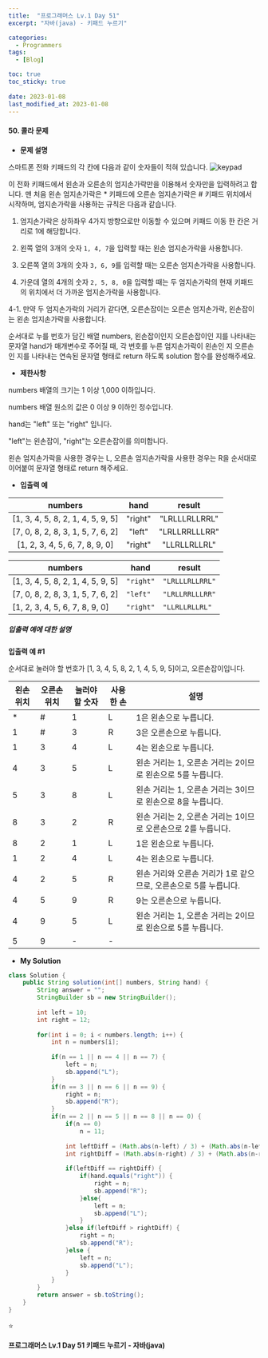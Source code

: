 ```yaml
---
title:  "프로그래머스 Lv.1 Day 51"
excerpt: "자바(java) - 키패드 누르기"

categories:
  - Programmers
tags:
  - [Blog]

toc: true
toc_sticky: true
 
date: 2023-01-08
last_modified_at: 2023-01-08
---
```


#### 50. 콜라 문제


- **문제 설명** 

스마트폰 전화 키패드의 각 칸에 다음과 같이 숫자들이 적혀 있습니다.
![keypad](https://grepp-programmers.s3.ap-northeast-2.amazonaws.com/files/production/4b69a271-5f4a-4bf4-9ebf-6ebed5a02d8d/kakao_phone1.png)

이 전화 키패드에서 왼손과 오른손의 엄지손가락만을 이용해서 숫자만을 입력하려고 합니다.
맨 처음 왼손 엄지손가락은 * 키패드에 오른손 엄지손가락은 # 키패드 위치에서 시작하며, 엄지손가락을 사용하는 규칙은 다음과 같습니다.

1. 엄지손가락은 상하좌우 4가지 방향으로만 이동할 수 있으며 키패드 이동 한 칸은 거리로 1에 해당합니다.

2. 왼쪽 열의 3개의 숫자 `1, 4, 7`을 입력할 때는 왼손 엄지손가락을 사용합니다.

3. 오른쪽 열의 3개의 숫자 `3, 6, 9`를 입력할 때는 오른손 엄지손가락을 사용합니다.

4. 가운데 열의 4개의 숫자 `2, 5, 8, 0`을 입력할 때는 두 엄지손가락의 현재 키패드의 위치에서 더 가까운 엄지손가락을 사용합니다.

4-1. 만약 두 엄지손가락의 거리가 같다면, 오른손잡이는 오른손 엄지손가락, 왼손잡이는 왼손 엄지손가락을 사용합니다.

순서대로 누를 번호가 담긴 배열 numbers, 왼손잡이인지 오른손잡이인 지를 나타내는 문자열 hand가 매개변수로 주어질 때, 각 번호를 누른 엄지손가락이 왼손인 지 오른손인 지를 나타내는 연속된 문자열 형태로 return 하도록 solution 함수를 완성해주세요.

- **제한사항**

numbers 배열의 크기는 1 이상 1,000 이하입니다.

numbers 배열 원소의 값은 0 이상 9 이하인 정수입니다.

hand는 "left" 또는 "right" 입니다.

"left"는 왼손잡이, "right"는 오른손잡이를 의미합니다.

왼손 엄지손가락을 사용한 경우는 L, 오른손 엄지손가락을 사용한 경우는 R을 순서대로 이어붙여 문자열 형태로 return 해주세요.

- **입출력 예**

|**numbers**|**hand**|**result**|
|:---:|:---:|:---:|
|[1, 3, 4, 5, 8, 2, 1, 4, 5, 9, 5]|"right"|"LRLLLRLLRRL"|
|[7, 0, 8, 2, 8, 3, 1, 5, 7, 6, 2]|"left"|"LRLLRRLLLRR"|
|[1, 2, 3, 4, 5, 6, 7, 8, 9, 0]|"right"|"LLRLLRLLRL"|



<table class="table">
        <thead><tr>
<th>numbers</th>
<th>hand</th>
<th>result</th>
</tr>
</thead>
        <tbody><tr>
<td>[1, 3, 4, 5, 8, 2, 1, 4, 5, 9, 5]</td>
<td><code>&quot;right&quot;</code></td>
<td><code>&quot;LRLLLRLLRRL&quot;</code></td>
</tr>
<tr>
<td>[7, 0, 8, 2, 8, 3, 1, 5, 7, 6, 2]</td>
<td><code>&quot;left&quot;</code></td>
<td><code>&quot;LRLLRRLLLRR&quot;</code></td>
</tr>
<tr>
<td>[1, 2, 3, 4, 5, 6, 7, 8, 9, 0]</td>
<td><code>&quot;right&quot;</code></td>
<td><code>&quot;LLRLLRLLRL&quot;</code></td>
</tr>
</tbody>
      </table>
<h5><strong>입출력 예에 대한 설명</strong></h5>

<p><strong>입출력 예 #1</strong></p>

<p>순서대로 눌러야 할 번호가 [1, 3, 4, 5, 8, 2, 1, 4, 5, 9, 5]이고, 오른손잡이입니다.</p>
<table class="table">
        <thead><tr>
<th>왼손 위치</th>
<th>오른손 위치</th>
<th>눌러야 할 숫자</th>
<th>사용한 손</th>
<th>설명</th>
</tr>
</thead>
        <tbody><tr>
<td>*</td>
<td>#</td>
<td>1</td>
<td>L</td>
<td>1은 왼손으로 누릅니다.</td>
</tr>
<tr>
<td>1</td>
<td>#</td>
<td>3</td>
<td>R</td>
<td>3은 오른손으로 누릅니다.</td>
</tr>
<tr>
<td>1</td>
<td>3</td>
<td>4</td>
<td>L</td>
<td>4는 왼손으로 누릅니다.</td>
</tr>
<tr>
<td>4</td>
<td>3</td>
<td>5</td>
<td>L</td>
<td>왼손 거리는 1, 오른손 거리는 2이므로 왼손으로 5를 누릅니다.</td>
</tr>
<tr>
<td>5</td>
<td>3</td>
<td>8</td>
<td>L</td>
<td>왼손 거리는 1, 오른손 거리는 3이므로 왼손으로 8을 누릅니다.</td>
</tr>
<tr>
<td>8</td>
<td>3</td>
<td>2</td>
<td>R</td>
<td>왼손 거리는 2, 오른손 거리는 1이므로 오른손으로 2를 누릅니다.</td>
</tr>
<tr>
<td>8</td>
<td>2</td>
<td>1</td>
<td>L</td>
<td>1은 왼손으로 누릅니다.</td>
</tr>
<tr>
<td>1</td>
<td>2</td>
<td>4</td>
<td>L</td>
<td>4는 왼손으로 누릅니다.</td>
</tr>
<tr>
<td>4</td>
<td>2</td>
<td>5</td>
<td>R</td>
<td>왼손 거리와 오른손 거리가 1로 같으므로, 오른손으로 5를 누릅니다.</td>
</tr>
<tr>
<td>4</td>
<td>5</td>
<td>9</td>
<td>R</td>
<td>9는 오른손으로 누릅니다.</td>
</tr>
<tr>
<td>4</td>
<td>9</td>
<td>5</td>
<td>L</td>
<td>왼손 거리는 1, 오른손 거리는 2이므로 왼손으로 5를 누릅니다.</td>
</tr>
<tr>
<td>5</td>
<td>9</td>
<td>-</td>
<td>-</td>
<td></td>
</tr>
</tbody>
      </table>

- **My Solution**

```java
class Solution {
    public String solution(int[] numbers, String hand) {
        String answer = "";
        StringBuilder sb = new StringBuilder();
        
        int left = 10;
        int right = 12;
        
        for(int i = 0; i < numbers.length; i++) {
            int n = numbers[i];
            
            if(n == 1 || n == 4 || n == 7) {
                left = n;
                sb.append("L");
            }
            if(n == 3 || n == 6 || n == 9) {
                right = n;
                sb.append("R");
            }
            if(n == 2 || n == 5 || n == 8 || n == 0) {
                if(n == 0)
                    n = 11;
                
                int leftDiff = (Math.abs(n-left) / 3) + (Math.abs(n-left) % 3);
                int rightDiff = (Math.abs(n-right) / 3) + (Math.abs(n-right) % 3);
                
                if(leftDiff == rightDiff) {
                    if(hand.equals("right")) {
                        right = n;
                        sb.append("R");
                    }else{
                        left = n;
                        sb.append("L");
                    }  
                }else if(leftDiff > rightDiff) {
                    right = n;
                    sb.append("R");
                }else {
                    left = n;
                    sb.append("L");
                }
            }
        }
        return answer = sb.toString();
    }
}
```

⭐

**프로그래머스 Lv.1 Day 51 키패드 누르기 - 자바(java)**